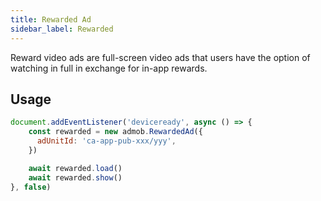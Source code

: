 ```yaml
---
title: Rewarded Ad
sidebar_label: Rewarded
---
```


Reward video ads are full-screen video ads that users have the option of watching in full in exchange for in-app rewards.

## Usage

```js
document.addEventListener('deviceready', async () => {
    const rewarded = new admob.RewardedAd({
      adUnitId: 'ca-app-pub-xxx/yyy',
    })

    await rewarded.load()
    await rewarded.show()
}, false)
```
